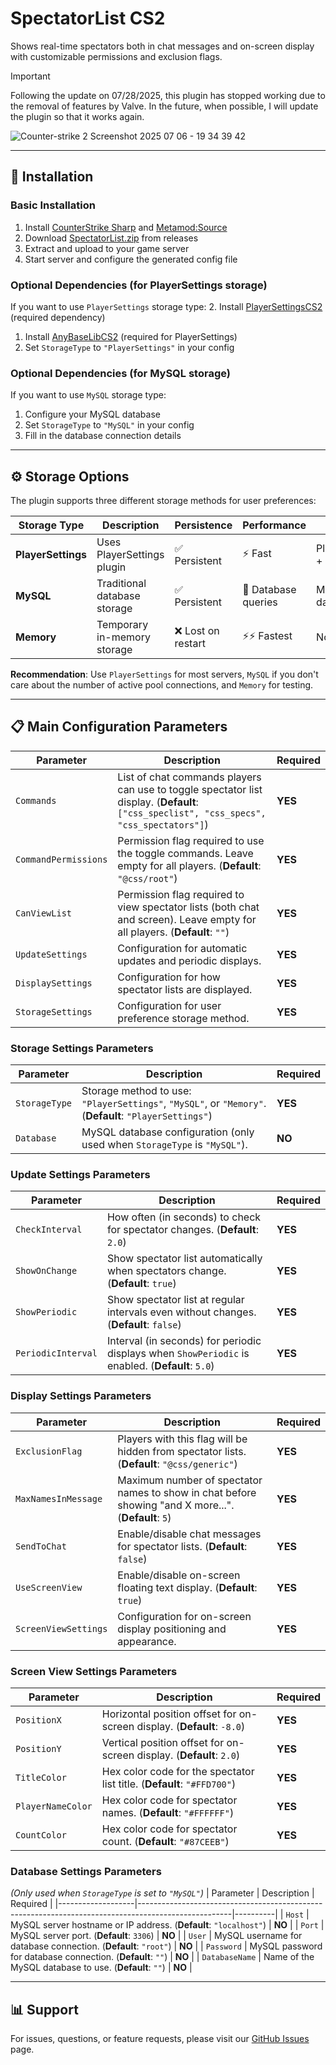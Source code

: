 # SpectatorList CS2
Shows real-time spectators both in chat messages and on-screen display with customizable permissions and exclusion flags.

> [!IMPORTANT]
> Following the update on 07/28/2025, this plugin has stopped working due to the removal of features by Valve. In the future, when possible, I will update the plugin so that it works again.

![Counter-strike 2 Screenshot 2025 07 06 - 19 34 39 42](https://github.com/user-attachments/assets/d8a908ea-7baa-4609-bdee-29545edd693e)

---

## 🚀 Installation

### Basic Installation
1. Install [CounterStrike Sharp](https://github.com/roflmuffin/CounterStrikeSharp) and [Metamod:Source](https://www.sourcemm.net/downloads.php/?branch=master)
2. Download [SpectatorList.zip](https://github.com/wiruwiru/SpectatorList-CS2/releases/latest) from releases
3. Extract and upload to your game server
4. Start server and configure the generated config file

### Optional Dependencies (for PlayerSettings storage)
If you want to use `PlayerSettings` storage type:
2. Install [PlayerSettingsCS2](https://github.com/NickFox007/PlayerSettingsCS2/releases/latest)  (required dependency)
1. Install [AnyBaseLibCS2](https://github.com/NickFox007/AnyBaseLibCS2/releases/latest)  (required for PlayerSettings)
3. Set `StorageType` to `"PlayerSettings"` in your config

### Optional Dependencies (for MySQL storage)
If you want to use `MySQL` storage type:
1. Configure your MySQL database
2. Set `StorageType` to `"MySQL"` in your config
3. Fill in the database connection details

---

## ⚙️ Storage Options

The plugin supports three different storage methods for user preferences:

| Storage Type | Description | Persistence | Performance | Dependencies |
|--------------|-------------|-------------|-------------|--------------|
| **PlayerSettings** | Uses PlayerSettings plugin | ✅ Persistent | ⚡ Fast | PlayerSettingsCS2 + AnyBaseLibCS2 |
| **MySQL** | Traditional database storage | ✅ Persistent | 🔄 Database queries | MySQL/MariaDB database |
| **Memory** | Temporary in-memory storage | ❌ Lost on restart | ⚡⚡ Fastest | None |

**Recommendation**: Use `PlayerSettings` for most servers, `MySQL` if you don't care about the number of active pool connections, and `Memory` for testing.

---

## 📋 Main Configuration Parameters
| Parameter            | Description                                                                                       | Required |
|----------------------|---------------------------------------------------------------------------------------------------|----------|
| `Commands`           | List of chat commands players can use to toggle spectator list display. (**Default**: `["css_speclist", "css_specs", "css_spectators"]`) | **YES**  |
| `CommandPermissions` | Permission flag required to use the toggle commands. Leave empty for all players. (**Default**: `"@css/root"`) | **YES**  |
| `CanViewList`        | Permission flag required to view spectator lists (both chat and screen). Leave empty for all players. (**Default**: `""`) | **YES**  |
| `UpdateSettings`     | Configuration for automatic updates and periodic displays. | **YES**  |
| `DisplaySettings`    | Configuration for how spectator lists are displayed. | **YES**  |
| `StorageSettings`    | Configuration for user preference storage method. | **YES**  |

### Storage Settings Parameters
| Parameter         | Description                                                                                         | Required |
|-------------------|-----------------------------------------------------------------------------------------------------|----------|
| `StorageType`     | Storage method to use: `"PlayerSettings"`, `"MySQL"`, or `"Memory"`. (**Default**: `"PlayerSettings"`) | **YES**  |
| `Database`        | MySQL database configuration (only used when `StorageType` is `"MySQL"`). | **NO**   |

### Update Settings Parameters
| Parameter         | Description                                                                                         | Required |
|-------------------|-----------------------------------------------------------------------------------------------------|----------|
| `CheckInterval`   | How often (in seconds) to check for spectator changes. (**Default**: `2.0`) | **YES**  |
| `ShowOnChange`    | Show spectator list automatically when spectators change. (**Default**: `true`) | **YES**  |
| `ShowPeriodic`    | Show spectator list at regular intervals even without changes. (**Default**: `false`) | **YES**  |
| `PeriodicInterval` | Interval (in seconds) for periodic displays when `ShowPeriodic` is enabled. (**Default**: `5.0`) | **YES**  |

### Display Settings Parameters
| Parameter         | Description                                                                                         | Required |
|-------------------|-----------------------------------------------------------------------------------------------------|----------|
| `ExclusionFlag`   | Players with this flag will be hidden from spectator lists. (**Default**: `"@css/generic"`) | **YES**  |
| `MaxNamesInMessage` | Maximum number of spectator names to show in chat before showing "and X more...". (**Default**: `5`) | **YES**  |
| `SendToChat`      | Enable/disable chat messages for spectator lists. (**Default**: `false`) | **YES**  |
| `UseScreenView`   | Enable/disable on-screen floating text display. (**Default**: `true`) | **YES**  |
| `ScreenViewSettings` | Configuration for on-screen display positioning and appearance. | **YES**  |

### Screen View Settings Parameters
| Parameter         | Description                                                                                         | Required |
|-------------------|-----------------------------------------------------------------------------------------------------|----------|
| `PositionX`       | Horizontal position offset for on-screen display. (**Default**: `-8.0`) | **YES**  |
| `PositionY`       | Vertical position offset for on-screen display. (**Default**: `2.0`) | **YES**  |
| `TitleColor`      | Hex color code for the spectator list title. (**Default**: `"#FFD700"`) | **YES**  |
| `PlayerNameColor` | Hex color code for spectator names. (**Default**: `"#FFFFFF"`) | **YES**  |
| `CountColor`      | Hex color code for spectator count. (**Default**: `"#87CEEB"`) | **YES**  |

### Database Settings Parameters
*(Only used when `StorageType` is set to `"MySQL"`)*
| Parameter         | Description                                                                                         | Required |
|-------------------|-----------------------------------------------------------------------------------------------------|----------|
| `Host`            | MySQL server hostname or IP address. (**Default**: `"localhost"`) | **NO**   |
| `Port`            | MySQL server port. (**Default**: `3306`) | **NO**   |
| `User`            | MySQL username for database connection. (**Default**: `"root"`) | **NO**   |
| `Password`        | MySQL password for database connection. (**Default**: `""`) | **NO**   |
| `DatabaseName`    | Name of the MySQL database to use. (**Default**: `""`) | **NO**   |

---

## 📊 Support

For issues, questions, or feature requests, please visit our [GitHub Issues](https://github.com/wiruwiru/SpectatorList-CS2/issues) page.
